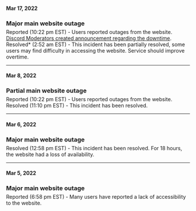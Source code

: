 <!--Use three dashes to make a bar, use h3s and margin-bots --->
#### Mar 17, 2022
<div>
<h3 style="margin-bottom:5px">Major main website outage</h3>
Reported (10:22 pm EST) - Users reported outages from the website. <a href="img/3182022.png">Discord Moderators created announcement regarding the downtime</a>.<br>Resolved* (2:52 am EST) - This incident has been partially resolved, some users may find difficulty in accessing the website. Service should improve overtime.
</div>

---

#### Mar 8, 2022
<div>
<h3 style="margin-bottom:5px">Partial main website outage</h3>
Reported (10:22 pm EST) - Users reported outages from the website.<br>Resolved (11:10 pm EST) - This incident has been resolved.
</div>

---

#### Mar 6, 2022
<div>
<h3 style="margin-bottom:5px">Major main website outage</h3>
Resolved (12:58 pm EST) - This incident has been resolved. For 18 hours, the website had a loss of availability.
</div>

---

#### Mar 5, 2022
<div>
<h3 style="margin-bottom:5px">Major main website outage</h3>
Reported (6:58 pm EST) - Many users have reported a lack of accessibility to the website.
</div>
